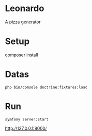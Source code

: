 # Leonardo
A pizza generator

# Setup

composer install



# Datas

```
php bin/console doctrine:fixtures:load
```

# Run

```
symfony server:start
```

http://127.0.0.1:8000/
